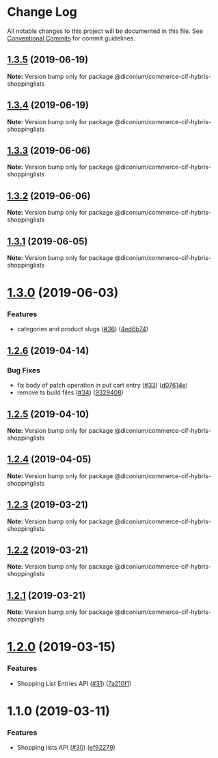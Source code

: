 # Change Log

All notable changes to this project will be documented in this file.
See [Conventional Commits](https://conventionalcommits.org) for commit guidelines.

## [1.3.5](https://github.com/diconium/commerce-cif-hybris/compare/@diconium/commerce-cif-hybris-shoppinglists@1.3.4...@diconium/commerce-cif-hybris-shoppinglists@1.3.5) (2019-06-19)

**Note:** Version bump only for package @diconium/commerce-cif-hybris-shoppinglists





## [1.3.4](https://github.com/diconium/commerce-cif-hybris/compare/@diconium/commerce-cif-hybris-shoppinglists@1.3.3...@diconium/commerce-cif-hybris-shoppinglists@1.3.4) (2019-06-19)

**Note:** Version bump only for package @diconium/commerce-cif-hybris-shoppinglists





## [1.3.3](https://github.com/diconium/commerce-cif-hybris/compare/@diconium/commerce-cif-hybris-shoppinglists@1.3.2...@diconium/commerce-cif-hybris-shoppinglists@1.3.3) (2019-06-06)

**Note:** Version bump only for package @diconium/commerce-cif-hybris-shoppinglists





## [1.3.2](https://github.com/diconium/commerce-cif-hybris/compare/@diconium/commerce-cif-hybris-shoppinglists@1.3.1...@diconium/commerce-cif-hybris-shoppinglists@1.3.2) (2019-06-06)

**Note:** Version bump only for package @diconium/commerce-cif-hybris-shoppinglists





## [1.3.1](https://github.com/diconium/commerce-cif-hybris/compare/@diconium/commerce-cif-hybris-shoppinglists@1.3.0...@diconium/commerce-cif-hybris-shoppinglists@1.3.1) (2019-06-05)

**Note:** Version bump only for package @diconium/commerce-cif-hybris-shoppinglists





# [1.3.0](https://github.com/diconium/commerce-cif-hybris/compare/@diconium/commerce-cif-hybris-shoppinglists@1.2.6...@diconium/commerce-cif-hybris-shoppinglists@1.3.0) (2019-06-03)


### Features

* categories and product slugs ([#36](https://github.com/diconium/commerce-cif-hybris/issues/36)) ([4ed6b74](https://github.com/diconium/commerce-cif-hybris/commit/4ed6b74))





## [1.2.6](https://github.com/diconium/commerce-cif-hybris/compare/@diconium/commerce-cif-hybris-shoppinglists@1.2.5...@diconium/commerce-cif-hybris-shoppinglists@1.2.6) (2019-04-14)


### Bug Fixes

* fix body of patch operation in put cart entry ([#33](https://github.com/diconium/commerce-cif-hybris/issues/33)) ([d07614e](https://github.com/diconium/commerce-cif-hybris/commit/d07614e))
* remove ts build files ([#34](https://github.com/diconium/commerce-cif-hybris/issues/34)) ([9329408](https://github.com/diconium/commerce-cif-hybris/commit/9329408))





## [1.2.5](https://github.com/diconium/commerce-cif-hybris/compare/@diconium/commerce-cif-hybris-shoppinglists@1.2.4...@diconium/commerce-cif-hybris-shoppinglists@1.2.5) (2019-04-10)

**Note:** Version bump only for package @diconium/commerce-cif-hybris-shoppinglists





## [1.2.4](https://github.com/diconium/commerce-cif-hybris/compare/@diconium/commerce-cif-hybris-shoppinglists@1.2.3...@diconium/commerce-cif-hybris-shoppinglists@1.2.4) (2019-04-05)

**Note:** Version bump only for package @diconium/commerce-cif-hybris-shoppinglists





## [1.2.3](https://github.com/diconium/commerce-cif-hybris/compare/@diconium/commerce-cif-hybris-shoppinglists@1.2.2...@diconium/commerce-cif-hybris-shoppinglists@1.2.3) (2019-03-21)

**Note:** Version bump only for package @diconium/commerce-cif-hybris-shoppinglists





## [1.2.2](https://github.com/diconium/commerce-cif-hybris/compare/@diconium/commerce-cif-hybris-shoppinglists@1.2.1...@diconium/commerce-cif-hybris-shoppinglists@1.2.2) (2019-03-21)

**Note:** Version bump only for package @diconium/commerce-cif-hybris-shoppinglists





## [1.2.1](https://github.com/diconium/commerce-cif-hybris/compare/@diconium/commerce-cif-hybris-shoppinglists@1.2.0...@diconium/commerce-cif-hybris-shoppinglists@1.2.1) (2019-03-21)

**Note:** Version bump only for package @diconium/commerce-cif-hybris-shoppinglists





# [1.2.0](https://github.com/diconium/commerce-cif-hybris/compare/@diconium/commerce-cif-hybris-shoppinglists@1.1.0...@diconium/commerce-cif-hybris-shoppinglists@1.2.0) (2019-03-15)


### Features

* Shopping List Entries API ([#31](https://github.com/diconium/commerce-cif-hybris/issues/31)) ([7a210f1](https://github.com/diconium/commerce-cif-hybris/commit/7a210f1))





# 1.1.0 (2019-03-11)


### Features

* Shopping lists API ([#30](https://github.com/diconium/commerce-cif-hybris/issues/30)) ([ef92279](https://github.com/diconium/commerce-cif-hybris/commit/ef92279))
